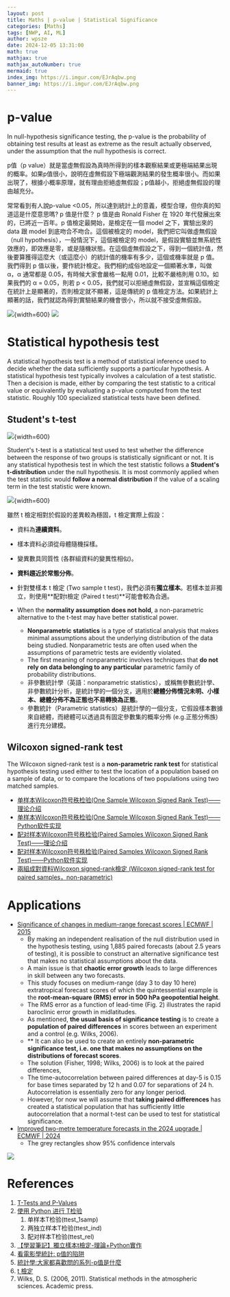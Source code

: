 ```yaml
---
layout: post
title: Maths | p-value | Statistical Significance
categories: [Maths]
tags: [NWP, AI, ML]
author: wpsze
date: 2024-12-05 13:31:00
math: true
mathjax: true
mathjax_autoNumber: true
mermaid: true
index_img: https://i.imgur.com/EJrAqbw.png
banner_img: https://i.imgur.com/EJrAqbw.png
---
```


# p-value

In null-hypothesis significance testing, the p-value is the probability of obtaining test results at least as extreme as the result actually observed, under the assumption that the null hypothesis is correct.

p值（p value）就是當虛無假設為真時所得到的樣本觀察結果或更極端結果出現的概率。如果p值很小，說明在虛無假設下極端觀測結果的發生概率很小。而如果出現了，根據小概率原理，就有理由拒絕虛無假設；p值越小，拒絕虛無假設的理由越充分。

常常看到有人說p-value <0.05，所以達到統計上的意義，模型合理，但你真的知道這是什麼意思嗎? p 值是什麼？ p 值是由 Ronald Fisher 在 1920 年代發展出來的，已將近一百年。p 值檢定最開始，是檢定在一個 model 之下，實驗出來的 data 跟 model 到底吻合不吻合。這個被檢定的 model，我們把它叫做虛無假設（null hypothesis），一般情況下，這個被檢定的 model，是假設實驗並無系統性效應的，即效應是零，或是隨機狀態。在這個虛無假設之下，得到一個統計值，然後要算獲得這麼大（或這麼小）的統計值的機率有多少，這個或機率就是 p 值。我們得到 p 值以後，要作統計檢定。我們相約成俗地設定一個顯著水準，叫做 α，α 通常都是 0.05，有時候大家會嚴格一點用 0.01，比較不嚴格則用 0.10。如果我們的 α = 0.05，則若 p < 0.05，我們就可以拒絕虛無假設，並宣稱這個檢定在統計上是顯著的，否則檢定就不顯著，這是傳統的 p 值檢定方法。如果統計上顯著的話，我們就認為得到實驗結果的機會很小，所以就不接受虛無假設。

![](https://i.imgur.com/R9rzCZ6.png){width=600}
![](https://i.imgur.com/YNCQYZz.png)

# Statistical hypothesis test

A statistical hypothesis test is a method of statistical inference used to decide whether the data sufficiently supports a particular hypothesis. A statistical hypothesis test typically involves a calculation of a test statistic. Then a decision is made, either by comparing the test statistic to a critical value or equivalently by evaluating a p-value computed from the test statistic. Roughly 100 specialized statistical tests have been defined.

## Student's t-test

![](https://i.imgur.com/EJrAqbw.png){width=600}

Student's t-test is a statistical test used to test whether the difference between the response of two groups is statistically significant or not. It is any statistical hypothesis test in which the test statistic follows a **Student's t-distribution** under the null hypothesis. It is most commonly applied when the test statistic would **follow a normal distribution** if the value of a scaling term in the test statistic were known.

![](https://i.imgur.com/n8aDZgE.png){width=600}

雖然 t 檢定相對於假設的差異較為穩固，t 檢定實際上假設：

- 資料為**連續資料**。
- 樣本資料必須從母體隨機採樣。
- 變異數具同質性 (各群組資料的變異性相似)。
- **資料趨近於常態分佈**。
- 針對雙樣本 t 檢定 (Two sample t test)，我們必須有**獨立樣本**。若樣本並非獨立，則使用**配對t檢定 (Paired t test)**可能會較為合適。

- When the **normality assumption does not hold**, a non-parametric alternative to the t-test may have better statistical power.
  - **Nonparametric statistics** is a type of statistical analysis that makes minimal assumptions about the underlying distribution of the data being studied. Nonparametric tests are often used when the assumptions of parametric tests are evidently violated.
  - The first meaning of nonparametric involves techniques that **do not rely on data belonging to any particular** parametric family of probability distributions.
  - 非參數統計學（英語：nonparametric statistics），或稱無參數統計學、非參數統計分析，是統計學的一個分支，適用於**總體分佈情況未明、小樣本、總體分佈不為正態也不易轉換為正態**。
  - 參數統計（Parametric statistics）是統計學的一個分支，它假設樣本數據來自總體，而總體可以透過具有固定參數集的概率分佈 (e.g.正態分佈族) 進行充分建模。

## Wilcoxon signed-rank test

The Wilcoxon signed-rank test is a **non-parametric rank test** for statistical hypothesis testing used either to test the location of a population based on a sample of data, or to compare the locations of two populations using two matched samples.

- [单样本Wilcoxon符号秩检验(One Sample Wilcoxon Signed Rank Test)——理论介绍](https://mengte.online/archives/333)
- [单样本Wilcoxon符号秩检验(One Sample Wilcoxon Signed Rank Test)——Python软件实现](https://mengte.online/archives/12539)
- [配对样本Wilcoxon符号秩检验(Paired Samples Wilcoxon Signed Rank Test)——理论介绍](https://mengte.online/archives/340)
- [配对样本Wilcoxon符号秩检验(Paired Samples Wilcoxon Signed Rank Test)——Python软件实现](https://mengte.online/archives/12555)
- [兩組成對資料Wilcoxon signed-rank檢定 (Wilcoxon signed-rank test for paired samples，non-parametric)](https://statistics-using-python.blogspot.com/2019/08/wilcoxon-signed-rank-wilcoxon-signed.html)

# Applications

- [Significance of changes in medium-range forecast scores | ECMWF | 2015 ](https://www.ecmwf.int/en/elibrary/78783-significance-changes-medium-range-forecast-scores)
  - By making an independent realisation of the null distribution used in the hypothesis testing, using 1,885 paired forecasts (about 2.5 years of testing), it is possible to construct an alternative significance test that makes no statistical assumptions about the data.
  - A main issue is that **chaotic error growth** leads to large differences in skill between any two forecasts.
  - This study focuses on medium-range (day 3 to day 10 here) extratropical forecast scores of which the quintessential example is the **root-mean-square (RMS) error in 500 hPa geopotential height**.
  - The RMS error as a function of lead-time (Fig. 2) illustrates the rapid baroclinic error growth in midlatitudes.
  - As mentioned, **the usual basis of significance testing** is to create a **population of paired differences** in scores between an experiment and a control (e.g. Wilks, 2006).
  - ** It can also be used to create an entirely **non-parametric significance test, i.e. one that makes no assumptions on the distributions of forecast scores**.
  - The solution (Fisher, 1998; Wilks, 2006) is to look at the paired differences,
  - The time-autocorrelation between paired differences at day-5 is 0.15 for base times separated by 12 h and 0.07 for separations of 24 h. Autocorrelation is essentially zero for any longer period.
  - However, for now we will assume that **taking paired differences** has created a statistical population that has sufficiently little autocorrelation that a normal t-test can be used to test for statistical significance.
- [Improved two-metre temperature forecasts in the 2024 upgrade | ECMWF | 2024](https://www.ecmwf.int/en/newsletter/178/earth-system-science/improved-two-metre-temperature-forecasts-2024-upgrade) 
  - The grey rectangles show 95% confidence intervals

![](https://www.ecmwf.int/sites/default/files/styles/wide/public/2024-01/NL-178-M2-Ingleby-Figure-7.jpg?itok=b-FTGlu4)

# References

1. [T-Tests and P-Values](https://notebook.community/therealAJ/python-sandbox/data-science/learning/ud1/DataScience/TTest)
2. [使用 Python 进行 T检验](https://www.cnblogs.com/IvyWong/p/10134012.html)
   1. 单样本T检验(ttest_1samp)
   2. 两独立样本T检验(ttest_ind)
   3. 配对样本T检验(ttest_rel)
3. [【學習筆記】獨立樣本t檢定-理論+Python實作](https://medium.com/@jason8410271027/%E5%AD%B8%E7%BF%92%E7%AD%86%E8%A8%98-%E7%8D%A8%E7%AB%8B%E6%A8%A3%E6%9C%ACt%E6%AA%A2%E5%AE%9A-%E7%90%86%E8%AB%96-python%E5%AF%A6%E4%BD%9C-146699cf0bd9)
4. [看電影學統計: p值的陷阱](https://blog.udn.com/nilnimest/844041900)
5. [統計學:大家都喜歡問的系列-p值是什麼](https://chih-sheng-huang821.medium.com/%E7%B5%B1%E8%A8%88%E5%AD%B8-%E5%A4%A7%E5%AE%B6%E9%83%BD%E5%96%9C%E6%AD%A1%E5%95%8F%E7%9A%84%E7%B3%BB%E5%88%97-p%E5%80%BC%E6%98%AF%E4%BB%80%E9%BA%BC-2c03dbe8fddf)
6. [t 檢定](https://www.jmp.com/zh_tw/statistics-knowledge-portal/t-test.html)
7. Wilks, D. S. (2006, 2011). Statistical methods in the atmospheric sciences. Academic press.
